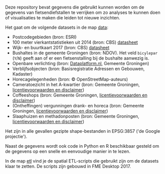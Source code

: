 Deze repository bevat gegevens die gebruikt kunnen worden om de gegevens van fietsendiefstallen te verrijken om zo analyses te kunnen doen of visualisaties te maken die leiden tot nieuwe inzichten.

Het gaat om de volgende datasets in de map [data](https://github.com/KennisnetwerkDataScience/Fietsendiefstallen/tree/master/data):
* Postcodegebieden (bron: ESRI)
* 100 meter vierkantstatistieken uit 2014 (bron: CBS) [datasheet](https://www.cbs.nl/-/media/imported/documents/2014/44/statistische%20gegevens%20per%20vierkant%20update%20oktober%202014.pdf?la=nl-nl)
* Wijk- en buurtkaart 2017 (bron: CBS) [datasheet](https://www.cbs.nl/-/media/_pdf/2017/36/2017ep37%20toelichting%20wijk%20en%20buurtkaart%202017.pdf)
* Bushaltes in de gemeente Groningen (bron: NDOV). Het veld `bicylepar` (`Y`/`N`) geeft aan of er een fietsenstalling bij de bushalte aanwezig is.
* Openbare verlichting (bron: [Dataplatform.nl](https://ckan.dataplatform.nl/dataset/ovl-groningen), Gemeente Groningen)
* Verblijfsobjecten (bron: Basisregistratie Adressen en Gebouwen, Kadaster)
* Horecagelegenheden (bron: &copy; OpenStreetMap-auteurs)
* Cameratoezicht in het A-kwartier (bron: Gemeente Groningen, [licentievoorwaarden en disclaimer](../master/doc/licentievoorwaarden_disclaimer_gemeente_groningen.pdf))
* Coffeeshops (bron: Gemeente Groningen, [licentievoorwaarden en disclaimer](../master/doc/licentievoorwaarden_disclaimer_gemeente_groningen.pdf))
* (Ontheffingen) vergunningen drank- en horeca (bron: Gemeente Groningen, [licentievoorwaarden en disclaimer](../master/doc/licentievoorwaarden_disclaimer_gemeente_groningen.pdf))
* Slaaphuizen en methadonposten (bron: Gemeente Groningen, [licentievoorwaarden en disclaimer](../master/doc/licentievoorwaarden_disclaimer_gemeente_groningen.pdf))

   
Het zijn in alle gevallen gezipte shape-bestanden in EPSG:3857 ('de Google projectie').

Naast de gegevens wordt ook code in Python en R beschikbaar gesteld om de gegevens op een snelle en eenvoudige manier in te lezen.

In de map [etl](https://github.com/KennisnetwerkDataScience/Fietsendiefstallen/tree/master/etl) vind je de spatial ETL-scripts die gebruikt zijn om de datasets klaar te zetten. De scripts zijn gebouwd in FME Desktop 2017.
